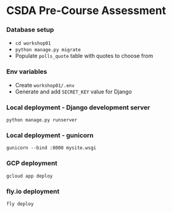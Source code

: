 # CSDA Pre-Course Assessment

### Database setup
* ```cd workshop01```
* ``python manage.py migrate``
* Populate `polls_quote` table with quotes to choose from

### Env variables
* Create `workshop01/.env`
* Generate and add `SECRET_KEY` value for Django

### Local deployment - Django development server
```python manage.py runserver```

### Local deployment - gunicorn
```gunicorn --bind :8000 mysite.wsgi ```

### GCP deployment
```gcloud app deploy```

### fly.io deployment
```fly deploy```